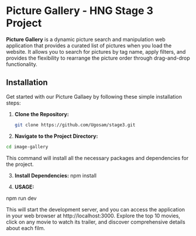 # Picture Gallery - HNG Stage 3 Project

**Picture Gallery**  is a dynamic picture search and manipulation web application that provides a curated list of pictures when you load the website. It allows you to search for pictures by tag name, apply filters, and provides the flexibility to rearrange the picture order through drag-and-drop functionality.

## Installation

Get started with our Picture Gallaey by following these simple installation steps:

1. **Clone the Repository:**

   ```bash
   git clone https://github.com/Ugosam/stage3.git

2. **Navigate to the Project Directory:**
```bash
cd image-gallery
```
This command will install all the necessary packages and dependencies for the project.

3. **Install Dependencies:**
   npm install

4. **USAGE:**

 npm run dev

This will start the development server, and you can access the application in your web browser at http://localhost:3000. Explore the top 10 movies, click on any movie to watch its trailer, and discover comprehensive details about each film.

